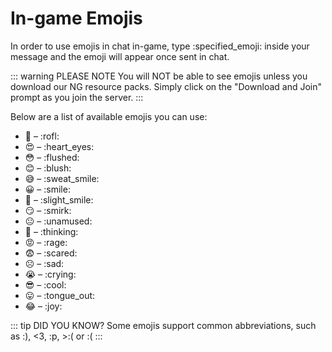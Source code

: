 # In-game Emojis

In order to use emojis in chat in-game, type :specified_emoji: inside your message and the emoji will appear once sent in chat.

::: warning PLEASE NOTE
You will NOT be able to see emojis unless you download our NG resource packs. Simply click on the "Download and Join" prompt as you join the server.
:::

Below are a list of available emojis you can use:

* 🤣 – :​rofl:
* 😍 – :​heart_eyes:
* 😳 – :​flushed:
* 😊 – :​blush:
* 😅 – :​sweat_smile:
* 😀 – :​smile:
* 🙂 – :​slight_smile:
* 😏 – :​smirk:
* 😐 – :​unamused:
* 🤔 – :​thinking:
* 😡 – :​rage:
* 😨 – :​scared:
* ☹️ – :​sad:
* 😭 – :​crying:
* 😎 – :​cool:
* 😛 – :​tongue_out:
* 😂 – :​joy:

::: tip DID YOU KNOW?
Some emojis support common abbreviations, such as :), <3, :p, >:( or :(
:::
